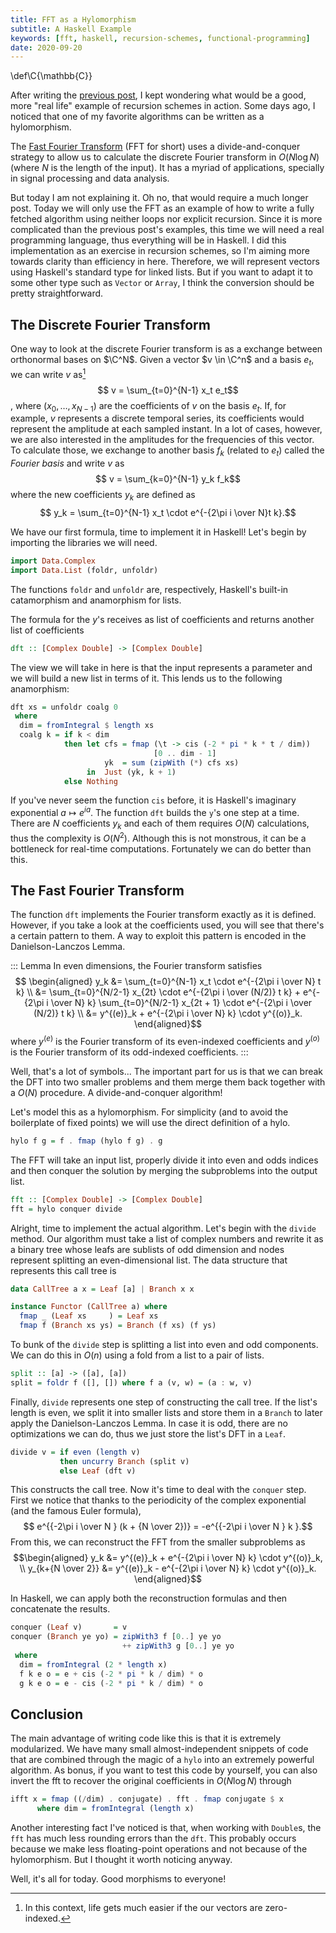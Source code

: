 ```yaml
---
title: FFT as a Hylomorphism
subtitle: A Haskell Example
keywords: [fft, haskell, recursion-schemes, functional-programming]
date: 2020-09-20
---
```


\def\C{\mathbb{C}}

After writing the [previous post](/posts/recursion-schemes/),
I kept wondering what would be a good,
more "real life" example of recursion schemes in action.
Some days ago,
I noticed that one of my favorite algorithms can be written as a hylomorphism.

The [Fast Fourier Transform](https://en.wikipedia.org/wiki/Cooley%E2%80%93Tukey_FFT_algorithm)
(FFT for short) uses a divide-and-conquer strategy
to allow us to calculate the discrete Fourier transform in $O(N \log N)$
(where $N$ is the length of the input).
It has a myriad of applications,
specially in signal processing and data analysis.

But today I am not explaining it.
Oh no, that would require a much longer post.
Today we will only use the FFT as an example of
how to write a fully fetched algorithm using neither loops nor explicit recursion.
Since it is more complicated than the previous post's examples,
this time we will need a real programming language,
thus everything will be in Haskell.
I did this implementation as an exercise in recursion schemes,
so I'm aiming more towards clarity than efficiency in here.
Therefore, we will represent vectors using Haskell's standard type for linked lists.
But if you want to adapt it to some other type such as `Vector` or `Array`,
I think the conversion should be pretty straightforward.

## The Discrete Fourier Transform

One way to look at the discrete Fourier transform
is as a exchange between orthonormal bases on $\C^N$.
Given a vector $v \in \C^n$  and a basis $e_t$,
we can write $v$ as[^coefs-zero]
$$ v = \sum_{t=0}^{N-1} x_t e_t$$,
where $(x_0,\ldots, x_{N-1})$ are the coefficients of $v$ on the basis $e_t$.
If, for example, $v$ represents a discrete temporal series,
its coefficients would represent the amplitude at each sampled instant.
In a lot of cases, however,
we are also interested in the amplitudes for the frequencies of this vector.
To calculate those, we exchange to another basis $f_k$ (related to $e_t$)
called the _Fourier basis_ and write $v$ as
$$ v = \sum_{k=0}^{N-1} y_k f_k$$
where the new coefficients $y_k$ are defined as
$$ y_k = \sum_{t=0}^{N-1} x_t \cdot e^{-{2\pi i \over N}t k}.$$

[^coefs-zero]: In this context, life gets much easier if the our vectors are zero-indexed.

We have our first formula, time to implement it in Haskell!
Let's begin by importing the libraries we will need.

```haskell
import Data.Complex
import Data.List (foldr, unfoldr)
```

The functions `foldr` and `unfoldr` are, respectively,
Haskell's built-in catamorphism and anamorphism for lists.

The formula for the $y$'s receives as list of coefficients
and returns another list of coefficients

```haskell
dft :: [Complex Double] -> [Complex Double]
```

The view we will take in here is that the input represents a parameter
and we will build a new list in terms of it.
This lends us to the following anamorphism:

```haskell
dft xs = unfoldr coalg 0
 where
  dim = fromIntegral $ length xs
  coalg k = if k < dim
            then let cfs = fmap (\t -> cis (-2 * pi * k * t / dim))
                                [0 .. dim - 1]
                     yk  = sum (zipWith (*) cfs xs)
                 in  Just (yk, k + 1)
            else Nothing
```

If you've never seem the function `cis` before,
it is Haskell's imaginary exponential $a \mapsto e^{i a}$.
The function `dft` builds the `y`'s one step at a time.
There are $N$ coefficients $y_k$ and each of them requires $O(N)$ calculations,
thus the complexity is $O(N^2)$.
Although this is not monstrous, it can be a bottleneck for real-time computations.
Fortunately we can do better than this.

## The Fast Fourier Transform

The function `dft` implements the Fourier transform exactly as it is defined.
However, if you take a look at the coefficients used,
you will see that there's a certain pattern to them.
A way to exploit this pattern is encoded in the Danielson-Lanczos Lemma.

::: Lemma
In even dimensions,
the Fourier transform satisfies
$$ \begin{aligned}
y_k &= \sum_{t=0}^{N-1} x_t \cdot e^{-{2\pi i \over N} t k} \\
    &= \sum_{t=0}^{N/2-1} x_{2t} \cdot e^{-{2\pi i \over (N/2)} t k}
     + e^{-{2\pi i \over N} k} \sum_{t=0}^{N/2-1} x_{2t + 1} \cdot e^{-{2\pi i \over (N/2)} t k} \\
    &= y^{(e)}_k + e^{-{2\pi i \over N} k} \cdot y^{(o)}_k.
\end{aligned}$$
where $y^{(e)}$ is the Fourier transform of its even-indexed coefficients
and $y^{(o)}$ is the Fourier transform of its odd-indexed coefficients.
:::

Well, that's a lot of symbols...
The important part for us is that we can break the DFT into two smaller problems
and them merge them back together with a $O(N)$ procedure.
A divide-and-conquer algorithm!

Let's model this as a hylomorphism.
For simplicity (and to avoid the boilerplate of fixed points)
we will use the direct definition of a hylo.

```haskell
hylo f g = f . fmap (hylo f g) . g
```

The FFT will take an input list,
properly divide it into even and odds indices and then
conquer the solution by merging the subproblems into the output list.

```haskell
fft :: [Complex Double] -> [Complex Double]
fft = hylo conquer divide
```

Alright, time to implement the actual algorithm.
Let's begin with the `divide` method.
Our algorithm must take a list of complex numbers and
rewrite it as a binary tree whose leafs are sublists of odd dimension
and nodes represent splitting an even-dimensional list.
The data structure that represents this call tree is

```haskell
data CallTree a x = Leaf [a] | Branch x x

instance Functor (CallTree a) where
  fmap _ (Leaf xs     ) = Leaf xs
  fmap f (Branch xs ys) = Branch (f xs) (f ys)
```

To bunk of the `divide` step is splitting a list into even and odd components.
We can do this in $O(n)$ using a fold from a list to a pair of lists.

```haskell
split :: [a] -> ([a], [a])
split = foldr f ([], []) where f a (v, w) = (a : w, v)
```

Finally, `divide` represents one step of constructing the call tree.
If the list's length is even,
we split it into smaller lists and store them in a `Branch`
to later apply the Danielson-Lanczos Lemma.
In case it is odd,
there are no optimizations we can do,
thus we just store the list's DFT in a `Leaf`.

```haskell
divide v = if even (length v)
           then uncurry Branch (split v)
           else Leaf (dft v)
```

This constructs the call tree.
Now it's time to deal with the `conquer` step.
First we notice that thanks to the periodicity of the complex exponential
(and the famous Euler formula),
$$ e^{{-2\pi i \over N } (k + {N \over 2})} = -e^{{-2\pi i \over N } k }.$$
From this, we can reconstruct the FFT from the smaller subproblems as
$$\begin{aligned}
y_k               &= y^{(e)}_k + e^{-{2\pi i \over N} k} \cdot y^{(o)}_k, \\
y_{k+{N \over 2}} &= y^{(e)}_k - e^{-{2\pi i \over N} k} \cdot y^{(o)}_k.
\end{aligned}$$

In Haskell,
we can apply both the reconstruction formulas and then concatenate the results.

```haskell
conquer (Leaf v)       = v
conquer (Branch ye yo) = zipWith3 f [0..] ye yo
                         ++ zipWith3 g [0..] ye yo
 where
  dim = fromIntegral (2 * length x)
  f k e o = e + cis (-2 * pi * k / dim) * o
  g k e o = e - cis (-2 * pi * k / dim) * o
```

## Conclusion

The main advantage of writing code like this is that it is extremely modularized.
We have many small almost-independent snippets of code
that are combined through the magic of a `hylo` into an extremely powerful algorithm.
As bonus,
if you want to test this code by yourself,
you can also invert the fft to recover the original coefficients in $O(N \log N)$
through

```haskell
ifft x = fmap ((/dim) . conjugate) . fft . fmap conjugate $ x
      where dim = fromIntegral (length x)
```

Another interesting fact I've noticed is that,
when working with `Double`s,
the `fft` has much less rounding errors than the `dft`.
This probably occurs because we make less floating-point operations
and not because of the hylomorphism.
But I thought it worth noticing anyway.

Well, it's all for today. Good morphisms to everyone!

